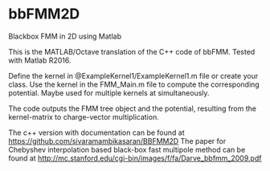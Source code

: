 # bbFMM2D
Blackbox FMM in 2D using Matlab

This is the MATLAB/Octave translation of the C++ code of bbFMM. Tested with Matlab R2016.

Define the kernel in @ExampleKernel1/ExampleKernel1.m file or create your class.
Use the kernel in the FMM_Main.m file to compute the corresponding potential.
Maybe used for multiple kernels at simultaneously.

The code outputs the FMM tree object and the potential, resulting from the kernel-matrix to charge-vector multiplication.

The c++ version with documentation can be found at https://github.com/sivaramambikasaran/BBFMM2D
The paper for Chebyshev interpolation based black-box fast multipole method can be found at http://mc.stanford.edu/cgi-bin/images/f/fa/Darve_bbfmm_2009.pdf
